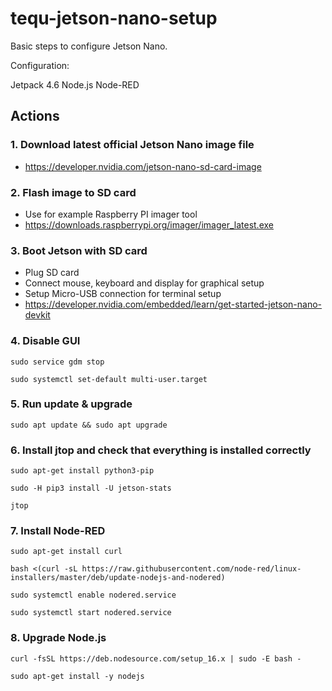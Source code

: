 # tequ-jetson-nano-setup
Basic steps to configure Jetson Nano.

Configuration:

Jetpack 4.6
Node.js
Node-RED




## Actions

### 1. Download latest official Jetson Nano image file
- https://developer.nvidia.com/jetson-nano-sd-card-image

### 2. Flash image to SD card
- Use for example Raspberry PI imager tool
- https://downloads.raspberrypi.org/imager/imager_latest.exe

### 3. Boot Jetson with SD card
- Plug SD card
- Connect mouse, keyboard and display for graphical setup
- Setup Micro-USB connection for terminal setup
- https://developer.nvidia.com/embedded/learn/get-started-jetson-nano-devkit


### 4. Disable GUI

```
sudo service gdm stop
```

```
sudo systemctl set-default multi-user.target
```

### 5. Run update & upgrade

```
sudo apt update && sudo apt upgrade
```

### 6. Install jtop and check that everything is installed correctly

```
sudo apt-get install python3-pip
```

```
sudo -H pip3 install -U jetson-stats
```

```
jtop
```

### 7. Install Node-RED 

```
sudo apt-get install curl
```

```
bash <(curl -sL https://raw.githubusercontent.com/node-red/linux-installers/master/deb/update-nodejs-and-nodered)
```

```
sudo systemctl enable nodered.service
```

```
sudo systemctl start nodered.service
```

### 8. Upgrade Node.js 

```
curl -fsSL https://deb.nodesource.com/setup_16.x | sudo -E bash -
```

```
sudo apt-get install -y nodejs
```



